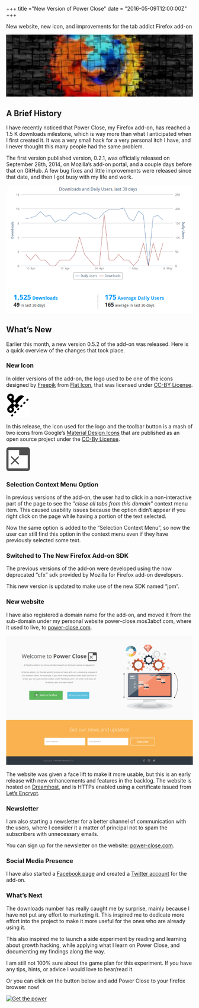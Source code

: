 +++
title ="New Version of Power Close"
date = "2016-05-09T12:00:00Z"
+++

New website, new icon, and improvements for the tab addict Firefox add-on

![firefox-header](firefox-mosaic.jpg)

## A Brief History

I have recently noticed that Power Close, my Firefox add-on, has reached a 1.5 K
downloads milestone, which is way more than what I anticipated when I first
created it. It was a very small hack for a very personal itch I have, and I
never thought this many people had the same problem.

The first version published version, 0.2.1, was officially released on September
28th, 2014, on Mozilla’s add-on portal, and a couple days before that on GitHub.
A few bug fixes and little improvements were released since that date, and then
I got busy with my life and work.

![download and usage stats](stats.png)

## What’s New

Earlier this month, a new version 0.5.2 of the add-on was released. Here is a
quick overview of the changes that took place.

### New Icon

In older versions of the add-on, the logo used to be one of the icons designed
by [Freepik](http://www.freepik.com/) from [Flat
Icon](http://www.flaticon.com/), that was licensed under [CC-BY
License](http://creativecommons.org/licenses/by/3.0/).

![Old version of the icon](old-logo.png)

In this release, the icon used for the logo and the toolbar button is a mash of
two icons from Google’s [Material Design
Icons](https://design.google.com/icons/) that are published as an open source
project under the [CC-By License](https://creativecommons.org/licenses/by/4.0/).

![The new icon used](new-logo.png)

### Selection Context Menu Option

In previous versions of the add-on, the user had to click in a non-interactive
part of the page to see the _"close all tabs from this domain"_ context menu
item. This caused usability issues because the option didn’t appear if you
right click on the page while having a portion of the text selected.

Now the same option is added to the “Selection Context Menu”, so now the user
can still find this option in the context menu even if they have previously
selected some text.

### Switched to The New Firefox Add-on SDK

The previous versions of the add-on were developed using the now deprecated
“cfx” sdk provided by Mozilla for Firefox add-on developers.

This new version is updated to make use of the new SDK named “jpm”.

### New website

I have also registered a domain name for the add-on, and moved it from the
sub-domain under my personal website power-close.mos3abof.com, where it used to
live, to [power-close.com](https://power-close.com).

![website face lift](website-facelift.png)

The website was given a face lift to make it more usable, but this is an early
release with new enhancements and features in the backlog. The website is
hosted on [Dreamhost](https://www.dreamhost.com/r.cgi?1017456), and is HTTPs
enabled using a certificate issued from [Let’s
Encrypt](https://letsencrypt.org/).

### Newsletter

I am also starting a newsletter for a better channel of communication with the
users, where I consider it a matter of principal not to spam the subscribers
with unnecessary emails.

You can sign up for the newsletter on the website:
[power-close.com](https://power-close.com).

### Social Media Presence

I have also started a [Facebook page](http://facebook.com/power.close.addon) and
created a [Twitter account](http://twitter.com/powercloseaddon) for the add-on.

### What’s Next

The downloads number has really caught me by surprise, mainly because I have not
put any effort to marketing it. This inspired me to dedicate more effort into
the project to make it more useful for the ones who are already using it.

This also inspired me to launch a side experiment by reading and learning about
growth hacking, while applying what I learn on Power Close, and documenting my
findings along the way.

I am still not 100% sure about the game plan for this experiment. If you have
any tips, hints, or advice I would love to hear/read it.

Or you can click on the button below and add Power Close to your firefox browser
now!

[![Get the
power](add-to-firefox.png)](https://power-close.com)

